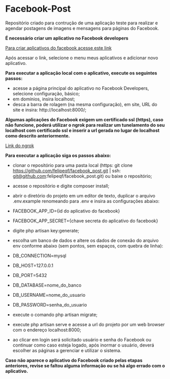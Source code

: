 # Facebook-Post
Repositório criado para contrução de uma aplicação teste para realizar e agendar postagens de imagens e mensagens para páginas do Facebook.

**É necessário criar um aplicativo no Facebook developers**

[Para criar aplicativos do facebook acesse este link](https://developers.facebook.com)

Após acessar o link, selecione o menu meus aplicativos e adicionar novo aplicativo.

**Para executar a aplicação local com o aplicativo, execute os seguintes passos:** 

- acesse a página principal do aplicativo no Facebook Developers, selecione configuração, básico;
- em domínios, insira localhost;
- desca a barra de rolagem (na mesma configuração), em site, URL do site e insira: http://localhost:8000/;

**Algumas aplicações do Facebook exigem um certificado ssl (https), caso não funcione, poderá utilizar o ngrok para realizar um tunelamento do seu localhost com certificado ssl e inserir a url gerada no lugar de localhost como descrito anteriormente.**

[Link do ngrok](https://ngrok.com/)

**Para executar a aplicação siga os passos abaixo:**

- clonar o repositório para uma pasta local (https: git clone https://github.com/felipeqf/facebook_post.git | ssh: git@github.com:felipeqf/facebook_post.git) ou baixe o repositório;
- acesse o repositório e digite composer install;
- abrir o diretório do projeto em um editor de texto, duplicar o arquivo .env.example renomeando para .env e insira as configurações abaixo:

- FACEBOOK_APP_ID={id do aplicativo do facebook}
- FACEBOOK_APP_SECRET={chave secreta do aplicativo do facebook}

- digite php artisan key:generate;
- escolha um banco de dados e altere os dados de conexão do arquivo env conforme abaixo (sem pontos, sem espaços, com quebra de linha):

- DB_CONNECTION=mysql
- DB_HOST=127.0.0.1
- DB_PORT=5432
- DB_DATABASE=nome_do_banco
- DB_USERNAME=nome_do_usuario
- DB_PASSWORD=senha_do_usuario

- execute o comando php artisan migrate;
- execute php artisan serve e acesse a url do projeto por um web browser com o endereço localhost:8000;
- ao clicar em login será solicitado usuário e senha do Facebook ou continuar como caso esteja logado, após inormar o usuário, deverá escolher as páginas a gerenciar e utilizar o sistema.

**Caso não aparece o aplicativo do Facebook criado pelas etapas anteriores, revise se faltou alguma informação ou se há algo errado com o aplicativo.**







